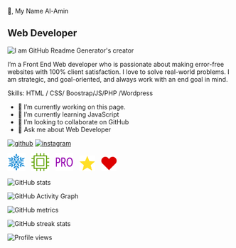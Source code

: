  👋, My Name Al-Amin
## Web Developer

![I am GitHub Readme Generator's creator](https://scontent.fdac14-1.fna.fbcdn.net/v/t39.30808-6/347596570_627053795960419_5299025454359644138_n.jpg?_nc_cat=105&ccb=1-7&_nc_sid=730e14&_nc_eui2=AeH8U5sQCFYwVkl8yrUtJ0AA9llbqjfvfyT2WVuqN-9_JLZJg-FdwNuOHf_V_sx8f8m9xU5a5rJrJZm0qnjiFYLj&_nc_ohc=jOBS0RvuB48AX97YrUX&_nc_ht=scontent.fdac14-1.fna&oh=00_AfAX91FlVtT2xIqioWlPB9gTssCcL-Cb6F7kJynXVksIow&oe=646A75E0)




I’m a Front End Web developer who is passionate about making error-free websites with 100% client satisfaction. I love to solve real-world problems. I am strategic, and goal-oriented, and always work with an end goal in mind.

Skills:  HTML / CSS/ Boostrap/JS/PHP /Wordpress

- 🔭 I’m currently working on this page. 
- 🌱 I’m currently learning JavaScript  
- 👯 I’m looking to collaborate on GitHub  
- 💬 Ask me about Web Developer  


[<img src='https://cdn.jsdelivr.net/npm/simple-icons@3.0.1/icons/github.svg' alt='github' height='40'>](https://github.com/marshalalamin)  [<img src='https://cdn.jsdelivr.net/npm/simple-icons@3.0.1/icons/instagram.svg' alt='instagram' height='40'>](https://www.instagram.com/wdalamin055/)  

<a href='https://archiveprogram.github.com/'><img src='https://raw.githubusercontent.com/acervenky/animated-github-badges/master/assets/acbadge.gif' width='40' height='40'></a> <a href='https://docs.github.com/en/developers'><img src='https://raw.githubusercontent.com/acervenky/animated-github-badges/master/assets/devbadge.gif' width='40' height='40'></a> <a href='https://github.com/pricing'><img src='https://raw.githubusercontent.com/acervenky/animated-github-badges/master/assets/pro.gif' width='40' height='40'></a> <a href='https://stars.github.com/'><img src='https://raw.githubusercontent.com/acervenky/animated-github-badges/master/assets/starbadge.gif' width='35' height='35'></a> <a href='https://docs.github.com/en/github/supporting-the-open-source-community-with-github-sponsors'><img src='https://raw.githubusercontent.com/acervenky/animated-github-badges/master/assets/sponsorbadge.gif' width='35' height='35'></a> 

![GitHub stats](https://github-readme-stats.vercel.app/api?username=marshalalamin&show_icons=true)  

![GitHub Activity Graph](https://activity-graph.herokuapp.com/graph?username=marshalalamin)  

![GitHub metrics](https://metrics.lecoq.io/marshalalamin)  

![GitHub streak stats](https://streak-stats.demolab.com/?user=marshalalamin)  

![Profile views](https://gpvc.arturio.dev/marshalalamin)  

